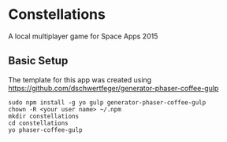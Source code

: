 # Constellations

A local multiplayer game for Space Apps 2015

## Basic Setup

The template for this app was created using https://github.com/dschwertfeger/generator-phaser-coffee-gulp

    sudo npm install -g yo gulp generator-phaser-coffee-gulp
    chown -R <your user name> ~/.npm
    mkdir constellations
    cd constellations
    yo phaser-coffee-gulp
